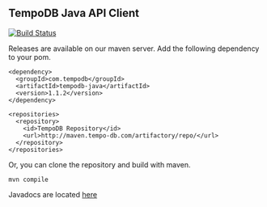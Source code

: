 ## TempoDB Java API Client

[![Build Status](https://travis-ci.org/tempodb/tempodb-java.png?branch=1.0)](https://travis-ci.org/tempodb/tempodb-java)

Releases are available on our maven server. Add the following dependency to your pom.

    <dependency>
      <groupId>com.tempodb</groupId>
      <artifactId>tempodb-java</artifactId>
      <version>1.1.2</version>
    </dependency>

    <repositories>
      <repository>
        <id>TempoDB Repository</id>
        <url>http://maven.tempo-db.com/artifactory/repo/</url>
      </repository>
    </repositories>

Or, you can clone the repository and build with maven.

    mvn compile

Javadocs are located [here](http://tempodb.github.com/tempodb-java/javadocs/1.1.2/)
